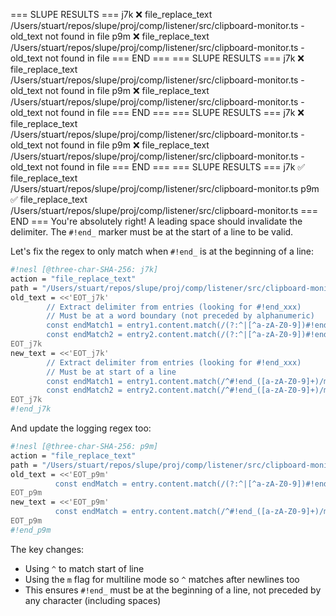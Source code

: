 === SLUPE RESULTS ===
j7k ❌ file_replace_text /Users/stuart/repos/slupe/proj/comp/listener/src/clipboard-monitor.ts - old_text not found in file
p9m ❌ file_replace_text /Users/stuart/repos/slupe/proj/comp/listener/src/clipboard-monitor.ts - old_text not found in file
=== END ===
=== SLUPE RESULTS ===
j7k ❌ file_replace_text /Users/stuart/repos/slupe/proj/comp/listener/src/clipboard-monitor.ts - old_text not found in file
p9m ❌ file_replace_text /Users/stuart/repos/slupe/proj/comp/listener/src/clipboard-monitor.ts - old_text not found in file
=== END ===
=== SLUPE RESULTS ===
j7k ❌ file_replace_text /Users/stuart/repos/slupe/proj/comp/listener/src/clipboard-monitor.ts - old_text not found in file
p9m ❌ file_replace_text /Users/stuart/repos/slupe/proj/comp/listener/src/clipboard-monitor.ts - old_text not found in file
=== END ===
=== SLUPE RESULTS ===
j7k ✅ file_replace_text /Users/stuart/repos/slupe/proj/comp/listener/src/clipboard-monitor.ts
p9m ✅ file_replace_text /Users/stuart/repos/slupe/proj/comp/listener/src/clipboard-monitor.ts
=== END ===
You're absolutely right! A leading space should invalidate the delimiter. The `#!end_` marker must be at the start of a line to be valid.

Let's fix the regex to only match when `#!end_` is at the beginning of a line:

```sh nesl
#!nesl [@three-char-SHA-256: j7k]
action = "file_replace_text"
path = "/Users/stuart/repos/slupe/proj/comp/listener/src/clipboard-monitor.ts"
old_text = <<'EOT_j7k'
        // Extract delimiter from entries (looking for #!end_xxx)
        // Must be at a word boundary (not preceded by alphanumeric)
        const endMatch1 = entry1.content.match(/(?:^|[^a-zA-Z0-9])#!end_([a-zA-Z0-9]+)/);
        const endMatch2 = entry2.content.match(/(?:^|[^a-zA-Z0-9])#!end_([a-zA-Z0-9]+)/);
EOT_j7k
new_text = <<'EOT_j7k'
        // Extract delimiter from entries (looking for #!end_xxx)
        // Must be at start of a line
        const endMatch1 = entry1.content.match(/^#!end_([a-zA-Z0-9]+)/m);
        const endMatch2 = entry2.content.match(/^#!end_([a-zA-Z0-9]+)/m);
EOT_j7k
#!end_j7k
```

And update the logging regex too:

```sh nesl
#!nesl [@three-char-SHA-256: p9m]
action = "file_replace_text"
path = "/Users/stuart/repos/slupe/proj/comp/listener/src/clipboard-monitor.ts"
old_text = <<'EOT_p9m'
          const endMatch = entry.content.match(/(?:^|[^a-zA-Z0-9])#!end_([a-zA-Z0-9]+)/);
EOT_p9m
new_text = <<'EOT_p9m'
          const endMatch = entry.content.match(/^#!end_([a-zA-Z0-9]+)/m);
EOT_p9m
#!end_p9m
```

The key changes:
- Using `^` to match start of line
- Using the `m` flag for multiline mode so `^` matches after newlines too
- This ensures `#!end_` must be at the beginning of a line, not preceded by any character (including spaces)